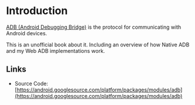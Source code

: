 # Introduction

[ADB (Android Debugging Bridge)](https://developer.android.com/studio/command-line/adb) is the protocol for communicating with Android devices.

This is an unofficial book about it. Including an overview of how Native ADB and my Web ADB implementations work.

## Links

* Source Code: [https://android.googlesource.com/platform/packages/modules/adb](https://android.googlesource.com/platform/packages/modules/adb)
